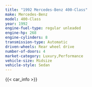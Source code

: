 ```yaml
---
title: "1992 Mercedes-Benz 400-Class"
make: Mercedes-Benz
model: 400-Class
year: 1992
engine-fuel-type: regular unleaded
engine-hp: 268
engine-cylinders: 8
transmission-type: Automatic
driven-wheels: Rear wheel drive
number-of-doors: 4
market-category: Luxury,Performance
vehicle-size: Midsize
vehicle-style: Sedan
---
```


{{< car_info >}}
